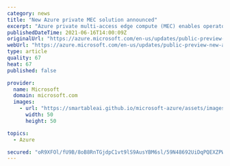 ```yaml
---
category: news
title: "New Azure private MEC solution announced"
excerpt: "Azure private multi-access edge compute (MEC) enables operators and systems integrators to simplify the consumption of secure and private 5G networks, and to easily deliver ultra-low-latency networking, applications, and services at the enterprise edge."
publishedDateTime: 2021-06-16T14:00:09Z
originalUrl: "https://azure.microsoft.com/en-us/updates/public-preview-new-azure-private-mec-solution-announced/"
webUrl: "https://azure.microsoft.com/en-us/updates/public-preview-new-azure-private-mec-solution-announced/"
type: article
quality: 67
heat: 67
published: false

provider:
  name: Microsoft
  domain: microsoft.com
  images:
    - url: "https://smartableai.github.io/microsoft-azure/assets/images/organizations/microsoft.com-50x50.jpg"
      width: 50
      height: 50

topics:
  - Azure

secured: "oR9XFOl/fU9B/8oB8RnTGjdpC1vt9lS9AusYBM6sl/59N48692UiDqPQEXZPWyL4KUglPKadZsYoOPPxaPTCKMhZrTTtJvxUyBmxglyNpj9QNYGpNTzBgCFFpkZNmlMnv/JHzysM097ZRzCxl30/7uFMKnb/Fq34I6IzZxO36bBGGHbB5dSX8TkSNarfBycLWgtwubAv/m8kQ1GrHna7f0DWBheuRHGgoG8mp1zoWQbNFynusmBMVRbBRJymbcNZZgh8eSXPafRfJpSl0+zC24XZ6GyEyZSbpqRU/NWuKDib0V4yAbX3D+3NW6F7nFtLbkHMI2ge1dI0A8kTFilCG89QP9pTwfTLvo+nCgXsI9g=;cN1fHAb/dLVe0DJ40jrw8g=="
---
```



